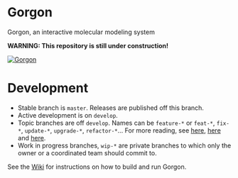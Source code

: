 # Gorgon
Gorgon, an interactive molecular modeling system 

**WARNING: This repository is still under construction!**

[![Gorgon](http://gorgon.wustl.edu/images/banner.png)](http://gorgon.wustl.edu/)

# Development
- Stable branch is ```master```. Releases are published off this branch.
- Active development is on ```develop```.
- Topic branches are off ```develop```. Names can be ```feature-*``` or ```feat-*```, ```fix-*```, ```update-*```, ```upgrade-*```, ```refactor-*```... For more reading, see [here](http://stackoverflow.com/a/6065944),  [here](http://www.guyroutledge.co.uk/blog/git-branch-naming-conventions/) and [here](https://gist.github.com/digitaljhelms/4287848).
- Work in progress branches, ```wip-*``` are private branches to which only the owner or a coordinated team should commit to.

See the [Wiki](https://github.com/GorgonCryoEM/Gorgon/wiki) for instructions on how to build and run Gorgon.
